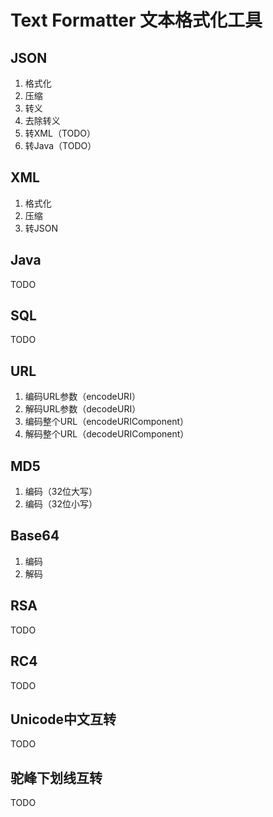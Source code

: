 # Text Formatter 文本格式化工具

## JSON

1. 格式化
2. 压缩
3. 转义
4. 去除转义
5. 转XML（TODO）
6. 转Java（TODO）

## XML

1. 格式化
2. 压缩
3. 转JSON

## Java

TODO

## SQL

TODO

## URL

1. 编码URL参数（encodeURI）
2. 解码URL参数（decodeURI）
3. 编码整个URL（encodeURIComponent）
4. 解码整个URL（decodeURIComponent）

## MD5

1. 编码（32位大写）
2. 编码（32位小写）

## Base64

1. 编码
2. 解码

## RSA

TODO

## RC4

TODO

## Unicode中文互转

TODO

## 驼峰下划线互转

TODO
